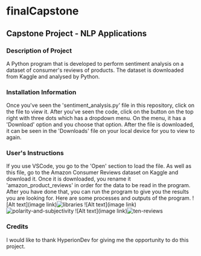 # finalCapstone
## Capstone Project - NLP Applications
### Description of Project
A Python program that is developed to perform sentiment analysis on a dataset of consumer's reviews of products. The dataset is downloaded from Kaggle and analysed by Python. 

### Installation Information 
Once you've seen the 'sentiment_analysis.py' file in this repository, click on the file to view it. After you've seen the code, click on the button on the top right with three dots which has a dropdown menu. On the menu, it has a 'Download' option and you choose that option. After the file is downloaded, it can be seen in the 'Downloads' file on your local device for you to view to again. 

### User's Instructions
If you use VSCode, you go to the 'Open' section to load the file. As well as this file, go to the Amazon Consumer Reviews dataset on Kaggle and download it. Once it is downloaded, you rename it 'amazon_product_reviews' in order for the data to be read in the program. After you have done that, you can run the program to give you the results you are looking for. Here are some processes and outputs of the program.
![Alt text](image link)![libraries](https://github.com/branavan96/finalCapstone/assets/151564869/5e8a63f5-f688-46d5-a792-8bf4b9f7fb64)
![Alt text](image link)![polarity-and-subjectivity](https://github.com/branavan96/finalCapstone/assets/151564869/cbc31a98-1994-47c3-899f-e1dcfae2e159)
![Alt text](image link)![ten-reviews](https://github.com/branavan96/finalCapstone/assets/151564869/775c2102-0c61-43bc-9e1f-a21d4d510c02)


### Credits
I would like to thank HyperionDev for giving me the opportunity to do this project.

